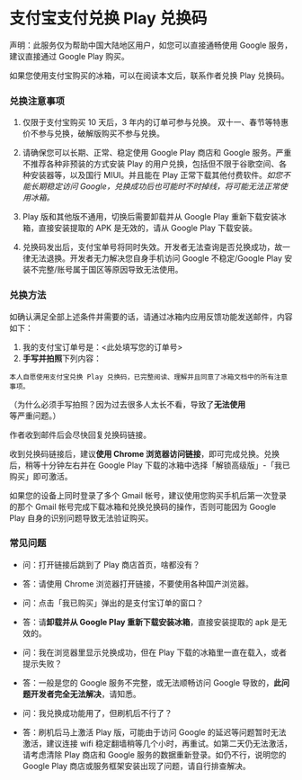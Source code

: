 <script src="/main.js?raw=true"></script>

# 支付宝支付兑换 Play 兑换码

声明：此服务仅为帮助中国大陆地区用户，如您可以直接通畅使用 Google 服务，建议直接通过 Google Play 购买。

如果您使用支付宝购买的冰箱，可以在阅读本文后，联系作者兑换 Play 兑换码。

### 兑换注意事项

1. 仅限于支付宝购买 10 天后，3 年内的订单可参与兑换。 双十一、春节等特惠价不参与兑换，破解版购买不参与兑换。

2. 请确保您可以长期、正常、稳定使用 Google Play 商店和 Google 服务。严重不推荐各种非预装的方式安装 Play 的用户兑换，包括但不限于谷歌空间、各种安装器等，以及国行 MIUI。并且能在 Play 正常下载其他付费软件。*如您不能长期稳定访问 Google，兑换成功后也可能时不时掉线，将可能无法正常使用冰箱。*

3. Play 版和其他版不通用，切换后需要卸载并从 Google Play 重新下载安装冰箱，直接安装提取的 APK 是无效的，请从 Google Play 下载安装。

4. 兑换码发出后，支付宝单号将同时失效。开发者无法查询是否兑换成功，故一律无法退换。开发者无力解决您自身手机访问 Google 不稳定/Google Play 安装不完整/账号属于国区等原因导致无法使用。

### 兑换方法

如确认满足全部上述条件并需要的话，请通过冰箱内应用反馈功能发送邮件，内容如下：

1. 我的支付宝订单号是：<此处填写您的订单号>
2. **手写并拍照**下列内容：

```
本人自愿使用支付宝兑换 Play 兑换码，已完整阅读、理解并且同意了冰箱文档中的所有注意事项。
```

（为什么必须手写拍照？因为过去很多人太长不看，导致了**无法使用**等严重问题。）

作者收到邮件后会尽快回复兑换码链接。

收到兑换码链接后，建议**使用 Chrome 浏览器访问链接**，即可完成兑换。兑换后，稍等十分钟左右并在 Google Play 下载的冰箱中选择「解锁高级版」-「我已购买」即可激活。

如果您的设备上同时登录了多个 Gmail 帐号，建议使用您购买手机后第一次登录的那个 Gmail 帐号完成下载冰箱和兑换兑换码的操作，否则可能因为 Google Play 自身的识别问题导致无法验证购买。

### 常见问题

- 问：打开链接后跳到了 Play 商店首页，啥都没有？
- 答：请使用 Chrome 浏览器打开链接，不要使用各种国产浏览器。

- 问：点击「我已购买」弹出的是支付宝订单的窗口？
- 答：请**卸载并从 Google Play 重新下载安装冰箱**，直接安装提取的 apk 是无效的。

- 问：我在浏览器里显示兑换成功，但在 Play 下载的冰箱里一直在载入，或者提示失败？
- 答：一般是您的 Google 服务不完整，或无法顺畅访问 Google 导致的，**此问题开发者完全无法解决**，请知悉。

- 问：我兑换成功能用了，但刷机后不行了？
- 答：刷机后马上激活 Play 版，可能由于访问 Google 的延迟等问题暂时无法激活，建议连接 wifi 稳定翻墙稍等几个小时，再重试。如第二天仍无法激活，请考虑清除 Play 商店和 Google 服务的数据重新登录。如仍不行，说明您的 Google Play 商店或服务框架安装出现了问题，请自行排查解决。

